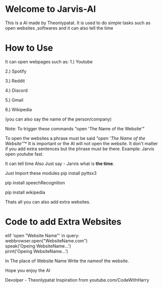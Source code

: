 # Welcome to Jarvis-AI

This is a AI made by Theonlypatat. It is used to do simple tasks such as open websites ,softwares and it can also tell the time

# How to Use

 It can open webpages such as:
1.) Youtube

2.) Spotify

3.) Reddit

4.) Discord

5.) Gmail

6.) Wikipedia 

(you can also say the name of the person/company) 

Note: To trigger these commands "open 'The Name of the Website'"

To open the websites a phrase must be said *"open 'The Name of the Website'"** It is important or the AI will not open the website. It don't matter if you add extra sentences but the phrase must be there.
Example: Jarvis open youtube fast.

It can tell time Also
Just say - Jarvis what is **the time**.

Just Import these modules
pip install pyttsx3

pip install speechRecognition

pip install wikipedia


Thats all you can also add extra websites.

# Code to add Extra Websites

elif 'open "Website Name"' in query:                                                                                                                                        
    webbrowser.open("WebsiteName.com")                                                                                                                                    
    speak('Opeing WebsiteName...')                                                                                                                                                                                                                                                               
    print('Opeing WebsiteName...')

In The place of Website Name Write the nameof the website.

Hope you enjoy the AI

Devolper - Theonlypatat
Inspiration from youtube.com/CodeWithHarry
